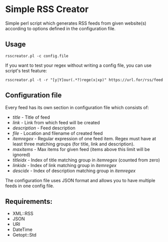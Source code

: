 # Simple RSS Creator

Simple perl script which generates RSS feeds from given website(s) according to options defined in the configuration file.

## Usage

`rsscreator.pl -c config.file` 

If you want to test your regex without writing a config file, you can use script's test feature:

`rsscreator.pl -t -r "[y|Y]our(.*?)rege(x|xp)" https://url.for/rss/feed`

## Configuration file
Every feed has its own section in configuration file which consists of:
* _title_ - Title of feed
* _link_ - Link from which feed will be created
* _description_ - Feed description
* _file_ - Location and filename of created feed
* _itemregex_ - Regular expression of one feed item. Regex must have at least three matching groups (for title, link and description).
* _maxitems_ - Max items for given feed (items above this limit will be ignored)
* _titleidx_ - Index of title matching group in _itemregex_ (counted from zero)
* _linkidx_ - Index of link matching group in _itemregex_ 
* _descidx_ - Index of description matching group in _itemregex_ 

The configuration file uses JSON format and allows you to have multiple feeds in one config file.

## Requirements:
- XML::RSS
- JSON
- URI
- DateTime
- Getopt::Std
